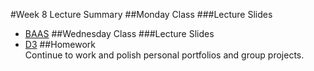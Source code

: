 #Week 8 Lecture Summary
##Monday Class
###Lecture Slides
- [BAAS](https://docs.google.com/presentation/d/19IFmgMUFc_PPA884ipDuojvnVtHk6-THi8j6xpEKi9Q/edit?usp=sharing)
##Wednesday Class
###Lecture Slides
- [D3](https://docs.google.com/presentation/d/12wS3cOFz5qAfxoRgZGKu-TuUQOJiHbH9LB7VMk0ubZ8/edit?usp=sharing)
##Homework  
Continue to work and polish personal portfolios and group projects.

